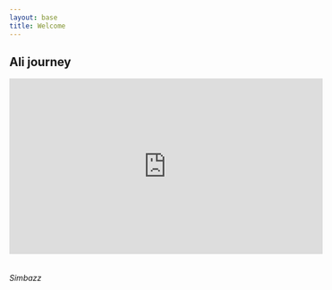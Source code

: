 ```yaml
---
layout: base
title: Welcome
---
```


## Ali journey

    
<div align="center"><iframe width="560" height="315" src="https://www.youtube.com/embed/IUqENZaRU0s" frameborder="0" allowfullscreen></iframe></div>
<br/>
<br/>                               
<div class="my-nickname">
		<em>Simbazz</em>
</div>   
 
